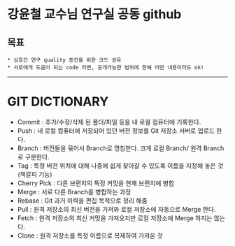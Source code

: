 강윤철 교수님 연구실 공동 github
=============

## 목표
```
* 상호간 연구 quality 증진을 위한 코드 공유
* 서로에게 도움이 되는 code 라면, 공개가능한 범위에 한해 어떤 내용이라도 ok!  
```



---------------------------------------

GIT DICTIONARY
==============
* Commit : 추가/수정/삭제 된 폴더/파일 등을 내 로컬 컴퓨터에 기록한다. 
* Push : 내 로컬 컴퓨터에 저장되어 있던 버전 정보를 Git 저장소 서버로 업로드 한다. 
* Branch : 버전들을 묶어서 Branch로 명칭한다. 크게 로컬 Branch/ 원격 Branch로 구분한다. 
* Tag : 특정 버전 위치에 대해 나중에 쉽게 찾아갈 수 있도록 이름을 지정해 놓은 것(책갈피 기능) 
* Cherry Pick : 다른 브랜치의 특정 커밋을 현재 브랜치에 병합 
* Merge : 서로 다른 Branch를 병합하는 과정 
* Rebase : Git 과거 이력을 편집 목적으로 정리 해줌 
* Pull : 원격 저장소의 최신 버전을 가져와 로컬 저장소에 자동으로 Merge 한다. 
* Fetch : 원격 저장소의 최신 커밋을 가져오지만 로컬 저장소에 Merge 하지는 않는다. 
* Clone : 원격 저장소를 특정 이름으로 복제하여 가져온 것 
